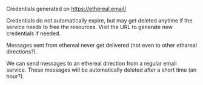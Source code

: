 Credentials generated on https://ethereal.email/

Credentials do not automatically expire, but may get deleted anytime if the service needs to free the resources. Visit the URL to generate new credentials if needed.

Messages sent from ethereal never get delivered (not even to other ethareal directions?).

We can send messages to an ethereal direction from a regular email service. These messages will be automatically deleted after a short time (an hour?).
